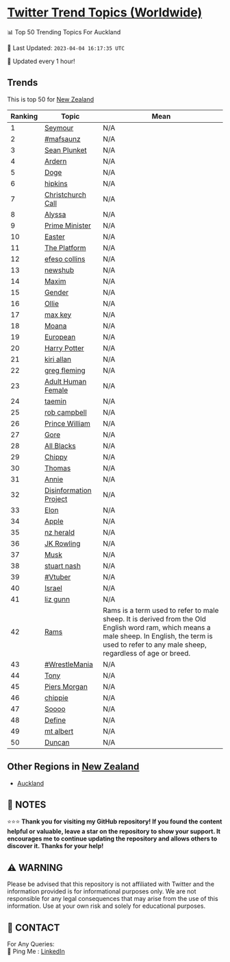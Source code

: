 [Twitter Trend Topics (Worldwide)](https://github.com/ErcinDedeoglu/Twitter-Trend-Topics)
==========


📊 Top 50 Trending Topics For Auckland

📆 Last Updated: `2023-04-04 16:17:35 UTC`

🔧 Updated every 1 hour!


## Trends

This is top 50 for [New Zealand](</New Zealand>)

| Ranking | Topic | Mean |
| ------- | ------------ | ------------ |
| 1 | [Seymour](http://twitter.com/search?q=Seymour) | N/A |
| 2 | [#mafsaunz](http://twitter.com/search?q=%23mafsaunz) | N/A |
| 3 | [Sean Plunket](http://twitter.com/search?q=Sean+Plunket) | N/A |
| 4 | [Ardern](http://twitter.com/search?q=Ardern) | N/A |
| 5 | [Doge](http://twitter.com/search?q=Doge) | N/A |
| 6 | [hipkins](http://twitter.com/search?q=hipkins) | N/A |
| 7 | [Christchurch Call](http://twitter.com/search?q=Christchurch+Call) | N/A |
| 8 | [Alyssa](http://twitter.com/search?q=Alyssa) | N/A |
| 9 | [Prime Minister](http://twitter.com/search?q=Prime+Minister) | N/A |
| 10 | [Easter](http://twitter.com/search?q=Easter) | N/A |
| 11 | [The Platform](http://twitter.com/search?q=The+Platform) | N/A |
| 12 | [efeso collins](http://twitter.com/search?q=efeso+collins) | N/A |
| 13 | [newshub](http://twitter.com/search?q=newshub) | N/A |
| 14 | [Maxim](http://twitter.com/search?q=Maxim) | N/A |
| 15 | [Gender](http://twitter.com/search?q=Gender) | N/A |
| 16 | [Ollie](http://twitter.com/search?q=Ollie) | N/A |
| 17 | [max key](http://twitter.com/search?q=max+key) | N/A |
| 18 | [Moana](http://twitter.com/search?q=Moana) | N/A |
| 19 | [European](http://twitter.com/search?q=European) | N/A |
| 20 | [Harry Potter](http://twitter.com/search?q=Harry+Potter) | N/A |
| 21 | [kiri allan](http://twitter.com/search?q=kiri+allan) | N/A |
| 22 | [greg fleming](http://twitter.com/search?q=greg+fleming) | N/A |
| 23 | [Adult Human Female](http://twitter.com/search?q=Adult+Human+Female) | N/A |
| 24 | [taemin](http://twitter.com/search?q=taemin) | N/A |
| 25 | [rob campbell](http://twitter.com/search?q=rob+campbell) | N/A |
| 26 | [Prince William](http://twitter.com/search?q=Prince+William) | N/A |
| 27 | [Gore](http://twitter.com/search?q=Gore) | N/A |
| 28 | [All Blacks](http://twitter.com/search?q=All+Blacks) | N/A |
| 29 | [Chippy](http://twitter.com/search?q=Chippy) | N/A |
| 30 | [Thomas](http://twitter.com/search?q=Thomas) | N/A |
| 31 | [Annie](http://twitter.com/search?q=Annie) | N/A |
| 32 | [Disinformation Project](http://twitter.com/search?q=Disinformation+Project) | N/A |
| 33 | [Elon](http://twitter.com/search?q=Elon) | N/A |
| 34 | [Apple](http://twitter.com/search?q=Apple) | N/A |
| 35 | [nz herald](http://twitter.com/search?q=nz+herald) | N/A |
| 36 | [JK Rowling](http://twitter.com/search?q=JK+Rowling) | N/A |
| 37 | [Musk](http://twitter.com/search?q=Musk) | N/A |
| 38 | [stuart nash](http://twitter.com/search?q=stuart+nash) | N/A |
| 39 | [#Vtuber](http://twitter.com/search?q=%23Vtuber) | N/A |
| 40 | [Israel](http://twitter.com/search?q=Israel) | N/A |
| 41 | [liz gunn](http://twitter.com/search?q=liz+gunn) | N/A |
| 42 | [Rams](http://twitter.com/search?q=Rams) | Rams is a term used to refer to male sheep. It is derived from the Old English word ram, which means a male sheep. In English, the term is used to refer to any male sheep, regardless of age or breed. |
| 43 | [#WrestleMania](http://twitter.com/search?q=%23WrestleMania) | N/A |
| 44 | [Tony](http://twitter.com/search?q=Tony) | N/A |
| 45 | [Piers Morgan](http://twitter.com/search?q=Piers+Morgan) | N/A |
| 46 | [chippie](http://twitter.com/search?q=chippie) | N/A |
| 47 | [Soooo](http://twitter.com/search?q=Soooo) | N/A |
| 48 | [Define](http://twitter.com/search?q=Define) | N/A |
| 49 | [mt albert](http://twitter.com/search?q=mt+albert) | N/A |
| 50 | [Duncan](http://twitter.com/search?q=Duncan) | N/A |



## Other Regions in [New Zealand](</New Zealand>)

* [Auckland](</New Zealand/Auckland.md>)



## 📝 NOTES

⭐⭐⭐ **Thank you for visiting my GitHub repository! If you found the content helpful or valuable, leave a star on the repository to show your support. It encourages me to continue updating the repository and allows others to discover it. Thanks for your help!**


## ⚠️ WARNING

Please be advised that this repository is not affiliated with Twitter and the information provided is for informational purposes only. We are not responsible for any legal consequences that may arise from the use of this information. Use at your own risk and solely for educational purposes.


## 📨 CONTACT

 For Any Queries:  
            🏓 Ping Me : [LinkedIn](https://www.linkedin.com/in/ercindedeoglu/)
